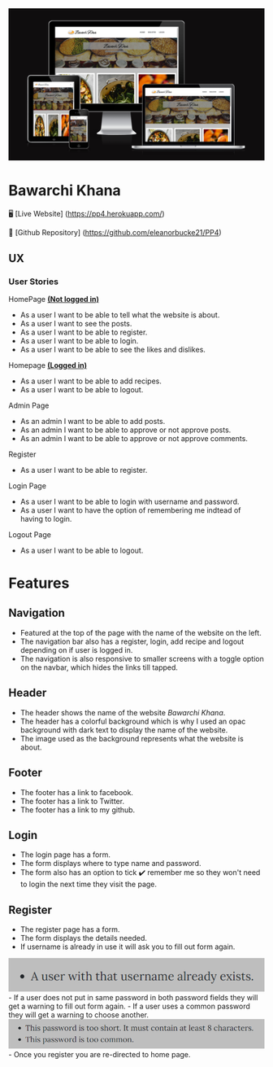 <img src="markdown/AmIResponsive.png">

# Bawarchi Khana # 

:desktop_computer: [Live Website] (https://pp4.herokuapp.com/)

:open_file_folder: [Github Repository] (https://github.com/eleanorbucke21/PP4)

## UX

### User Stories

HomePage <strong><u>(Not logged in)</u></strong>

- As a user I want to be able to tell what the website is about.
- As a user I want to see the posts.
- As a user I want to be able to register.
- As a user I want to be able to login. 
- As a user I want to be able to see the likes and dislikes.
    
Homepage <strong><u>(Logged in) </u></strong>
- As a user I want to be able to add recipes.
- As a user I want to be able to logout.

Admin Page

- As an admin I want to be able to add posts.
- As an admin I want to be able to approve or not approve posts.
- As an admin I want to be able to approve or not approve comments. 

Register

- As a user I want to be able to register.

Login Page

- As a user I want to be able to login with username and password.
- As a user I want to have the option of remembering me indtead of having to login.

Logout Page

- As a user I want to be able to logout.

# Features 
## Navigation
- Featured at the top of the page with the name of the website on the left.
- The navigation bar also has a register, login, add recipe and logout depending on if user is logged in. 
- The navigation is also responsive to smaller screens with a toggle option on the navbar, which hides the links till tapped.
## Header
- The header shows the name of the website <i>Bawarchi Khana</i>.
- The header has a colorful background which is why I used an opac background with dark text to display the name of the website.
- The image used as the background represents what the website is about.
## Footer
- The footer has a link to facebook.
- The footer has a link to Twitter.
- The footer has a link to my github.
## Login
- The login page has a form.
- The form displays where to type name and password.
- The form also has an option to tick ✔️ remember me so they won't need to login the next time they visit the page.
## Register
- The register page has a form.
- The form displays the details needed.
- If username is already in use it will ask you to fill out form again.
<img src="markdown/username.png">
- If a user does not put in same password in both password fields they will get a warning to fill out form again.
- If a user uses a common password they will get a warning to choose another.
<img src="markdown/password.png">
- Once you register you are re-directed to home page.

